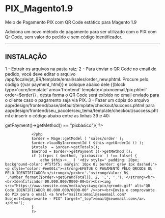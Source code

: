 # PIX_Magento1.9
Meio de Pagamento PIX com QR Code estático para Magento 1.9

Adiciona um novo método de pagamento para ser utilizado com o PIX com Qr Code, sem valor do pedido e sem código identificador.

----------------------------
INSTALAÇÃO
----------------------------

1 - Extrair os arquivos na pasta raiz;
2 - Para enviar o QR Code no email do pedido, você deve editar o arquivo /app/locale/pt_BR/template/email/sales/order_new.phtml.
Procure pelo código {{var payment_html}} e coloque abaixo dele {{block type='core/template' area='frontend' template='pixnoemail/pix.phtml' order=$order}} , desta forma o QR Code será exibido no email enviado para o cliente caso o pagamento seja via PIX.
3 - Fazer um cópia do arquivo app/design/frontend/base/default/template/checkout/success.phtml para app/design/frontend/seu_pacote/seu_tema/template/checkout/success.phtml e inserir o código abaixo entre as linhas 39 e 40:

<!-- Start PIX code -->
<?php if ($order->getPayment()->getMethod() == "pixbasico"){ ?>
				<?php
				$order = Mage::getModel ( 'sales/order' );
				$order->loadByIncrementId ( $this->getOrderId () );
				$totals  = $order->getTotals();
				$method = $order->getPayment ()->getMethod ();
				if (strpos ( $method, 'pixbasico' ) !== false) {
					echo $this->__ ( '<div style=" padding: 20px; background-color: #f5f5f5; margin: 10px 0; border: grey 1px dashed;"><p style="color: #ee001c"><strong>EFETUE O PAGAMENTO PELO QRCODE OU PELO IDENTIFICADOR:</strong></p><br>'.'<strong>Valor: R$ '.number_format($order->getGrandTotal(), 2, ',', '.').'</strong><br><br>Identificador 00.000.000/0000-00<br><br><img src="https://www.seusite.com/media/wysiwyg/pix/qrcode.gif" alt="QR Code IDENTIFICADOR 00.000.000/0000-00" /><br><br>Envie o comprovante do PIX para o email <a href="mailto:email@seuemail.com?Subject=Comprovante - PIX" target="_top">email@seuemail.com</a>.</div>');
				}
				?>
<?php } ?>
<!-- Finish PIX code -->
